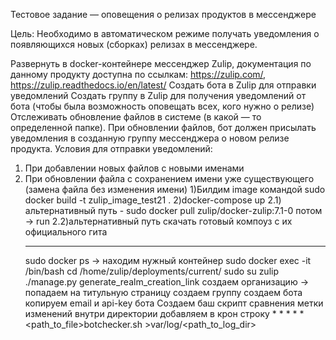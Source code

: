 Тестовое задание — оповещения о релизах продуктов в мессенджере

Цель: Необходимо в автоматическом режиме получать уведомления о появляющихся новых (сборках) релизах в мессенджере.

Развернуть в docker-контейнере мессенджер Zulip, документация по данному продукту доступна по ссылкам: https://zulip.com/, https://zulip.readthedocs.io/en/latest/
Создать бота в Zulip для отправки уведомлений
Создать группу в Zulip для получения уведомлений от бота (чтобы была возможность оповещать всех, кого нужно о релизе)
Отслеживать обновление файлов в системе (в какой — то определенной папке).
При обновлении файлов, бот должен присылать уведомления в созданную группу мессенджера о новом релизе продукта.
Условия для отправки уведомлений:

1. При добавлении новых файлов с новыми именами
2. При обновлении файла с сохранением имени уже существующего (замена файла без изменения имени)
   1)Билдим image командой sudo docker build -t zulip_image_test21 .
   2)docker-compose up
   2.1) альтернативный путь - sudo docker pull zulip/docker-zulip:7.1-0 потом -> run
   2.2)альтернативный путь скачать готовый компоуз с их официального гита
   ***
   sudo docker ps -> находим нужный контейнер
   sudo docker exec -it <hash> /bin/bash
   cd /home/zulip/deployments/current/
   sudo su zulip
   ./manage.py generate_realm_creation_link
   создаем организацию -> попадаем на титульную страницу
   создаем группу
   создаем бота
   копируем email и api-key бота
   Создаем баш скрипт сравнения метки изменений внутри директории
   добавляем в крон строку \* \* \* \* \* <path_to_file>botchecker.sh >var/log/<path_to_log_dir>
